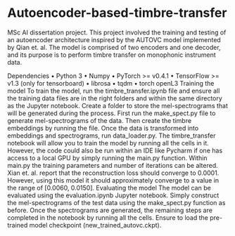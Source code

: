 # Autoencoder-based-timbre-transfer
MSc AI dissertation project. This project involved the training and testing of an autoencoder architecture inspired by the AUTOVC model implemented by Qian et. al. The model is comprised of two encoders and one decoder, and its purpose is to perform timbre transfer on monophonic instrument data.


Dependencies
• Python 3
• Numpy
• PyTorch >= v0.4.1
• TensorFlow >= v1.3 (only for tensorboard)
• librosa
• tqdm
• torch openL3
Training the model
To train the model, run the timbre_transfer.ipynb file and ensure all the training data files 
are in the right folders and within the same directory as the Jupyter notebook. Create a folder 
to store the mel-spectrograms that will be generated during the process.
First run the make_spect.py file to generate mel-spectrograms of the data. 
Then create the timbre embeddings by running the file.
Once the data is transformed into embeddings and spectrograms, run data_loader.py.
The timbre_transfer notebook will allow you to train the model by running all the cells in it. 
However, the code could also be run within an IDE like Pycharm if one has access to a local 
GPU by simply running the main.py function.
Within main.py the training parameters and number of iterations can be altered.
Xian et. al. report that the reconstruction loss should converge to 0.0001. However, using this 
model it should approximately converge to a value in the range of [0.0060, 0.0150].
Evaluating the model
The model can be evaluated using the evaluation.ipynb Jupyter notebook. Simply construct 
the mel-spectrograms of the test data using the make_spect.py function as before. Once the 
spectrograms are generated, the remaining steps are completed in the notebook by running all 
the cells. Ensure to load the pre-trained model checkpoint (new_trained_autovc.ckpt).

